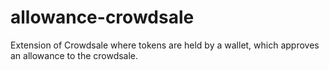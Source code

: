 # allowance-crowdsale

Extension of Crowdsale where tokens are held by a wallet, which approves an allowance to the crowdsale.

